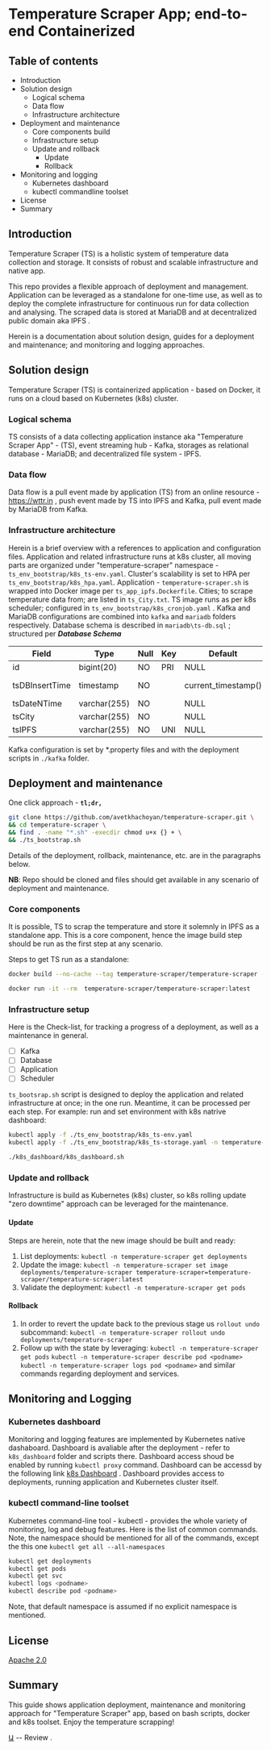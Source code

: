 # Temperature Scraper App; end-to-end Containerized

## Table of contents
- Introduction
- Solution design
    - Logical schema
    - Data flow
    - Infrastructure architecture
- Deployment and maintenance
    - Core components build
    - Infrastructure setup
    - Update and rollback
        - Update
        - Rollback
- Monitoring and logging
    - Kubernetes dashboard
    - kubectl commandline toolset
- License
- Summary

## Introduction
Temperature Scraper (TS) is a holistic system of temperature data collection and storage. It consists of robust and scalable infrastructure and native app.

This repo provides a flexible approach of deployment and management. Application can be leveraged as a standalone for one-time use, as well as to deploy the complete infrastructure for continuous run for data collection and analysing. The scraped data is stored at MariaDB and at decentralized public domain aka IPFS .

Herein is a documentation about solution design, guides for a deployment and maintenance; and monitoring and logging approaches.

## Solution design
Temperature Scraper (TS) is containerized application - based on Docker, it runs on a cloud based on Kubernetes (k8s) cluster.

### Logical schema
TS consists of a data collecting application instance aka \"Temperature Scraper App\" \- \(TS\), event streaming hub - Kafka, storages as relational database - MariaDB; and decentralized file system - IPFS. 

### Data flow
Data flow is a pull event made by application (TS) from an online resource - <https://wttr.in> , push event made by TS into IPFS and Kafka, pull event made by MariaDB from Kafka.

### Infrastructure architecture
Herein is a brief overview with a references to application and configuration files. 
Application and related infrastructure runs at k8s cluster, all moving parts are organized under "temperature-scraper" namespace - `ts_env_bootstrap/k8s_ts-env.yaml`. Cluster's scalability is set to HPA per `ts_env_bootstrap/k8s_hpa.yaml`. Application - `temperature-scraper.sh` is wrapped into Docker image per `ts_app_ipfs.Dockerfile`. Cities; to scrape temperature data from; are listed in `ts_City.txt`. TS image runs as per k8s scheduler; configured in `ts_env_bootstrap/k8s_cronjob.yaml` . Kafka and MariaDB configurations are combined into `kafka` and `mariadb` folders respectively. Database schema is described in `mariadb\ts-db.sql` ; structured per ***Database Schema***

| Field          | Type         | Null | Key | Default             | Extra                         |
|----------------|--------------|------|-----|---------------------|-------------------------------|
| id             | bigint(20)   | NO   | PRI | NULL                | auto_increment                |
| tsDBInsertTime | timestamp    | NO   |     | current_timestamp() | on update current_timestamp() |
| tsDateNTime    | varchar(255) | NO   |     | NULL                |                               |
| tsCity         | varchar(255) | NO   |     | NULL                |                               |
| tsIPFS         | varchar(255) | NO   | UNI | NULL                |                               |

Kafka configuration is set by *.property files and with the deployment scripts in `./kafka` folder.


## Deployment and maintenance
One click approach - **`tl;dr,`**
```bash
git clone https://github.com/avetkhachoyan/temperature-scraper.git \
&& cd temperature-scraper \
&& find . -name "*.sh" -execdir chmod u+x {} + \
&& ./ts_bootstrap.sh
```
Details of the deployment, rollback, maintenance, etc. are in the paragraphs below.

**NB**\: Repo should be cloned and files should get available in any scenario of deployment and maintenance.

### Core components
It is possible, TS to scrap the temperature and store it solemnly in IPFS as a standalone app. This is a core component, hence the image build step should be run as the first step at any scenario.

Steps to get TS run as a standalone:
```bash 
docker build --no-cache --tag temperature-scraper/temperature-scraper -f ./ts_env_bootstrap/ts_app_ipfs.Dockerfile .

docker run -it --rm  temperature-scraper/temperature-scraper:latest
``` 

### Infrastructure setup
Here is the Check-list, for tracking a progress of a deployment, as well as a maintenance in general.

- [ ] Kafka
- [ ] Database
- [ ] Application
- [ ] Scheduler

`ts_bootsrap.sh` script is designed to deploy the application and related infrastructure at once; in the one run. Meantime, it can be processed per each step. For example: run and set environment with k8s natrive dashboard:
```bash 
kubectl apply -f ./ts_env_bootstrap/k8s_ts-env.yaml
kubectl apply -f ./ts_env_bootstrap/k8s_ts-storage.yaml -n temperature-scraper

./k8s_dashboard/k8s_dashboard.sh
```

### Update and rollback
Infrastructure is build as Kubernetes (k8s) cluster, so k8s rolling update "zero downtime" approach can be leveraged for the maintenance.

#### Update
Steps are herein, note that the new image should be built and ready:

1. List deployments: 
`kubectl -n temperature-scraper get deployments`
2. Update the image: 
`kubectl -n temperature-scraper set image deployments/temperature-scraper temperature-scraper=temperature-scraper/temperature-scraper:latest`
3. Validate the deployment: 
`kubectl -n temperature-scraper get pods`

#### Rollback
1. In order to revert the update back to the previous stage us `rollout undo` subcommand:
`kubectl -n temperature-scraper rollout undo deployments/temperature-scraper` 
2. Follow up with the state by leveraging:
 `kubectl -n temperature-scraper get pods`
 `kubectl -n temperature-scraper describe pod <podname>`
 `kubectl -n temperature-scraper logs pod <podname>`
 and similar commands regarding deployment and services.

## Monitoring and Logging 
### Kubernetes dashboard
Monitoring and logging features are implemented by Kubernetes native dashaboard. Dashboard is avaliable after the deployment - refer to `k8s_dashboard` folder and scripts there.  Dashboard access shoud be enabled by running `kubectl proxy` command. Dashboard can be accessd by the following link [k8s Dashboard](http://localhost:8001/api/v1/namespaces/kubernetes-dashboard/services/https:kubernetes-dashboard:/proxy/) . Dashboard provides access to deployments, running application and Kubernetes cluster itself.

### kubectl command-line toolset
Kubernetes command-line tool - kubectl - provides the whole variety of monitoring, log and debug features. Here is the list of common commands. Note, the namespace should be mentioned for all of the commands, except the this one `kubectl get all --all-namespaces`
```bash
kubectl get deployments
kubectl get pods
kubectl get svc
kubectl logs <podname>
kubectl describe pod <podname>
```
Note, that default namespace is assumed if no explicit namespace is mentioned.

## License
[Apache 2.0](https://www.apache.org/licenses/LICENSE-2.0)

## Summary
This guide shows application deployment, maintenance and monitoring approach for "Temperature Scraper" app, based on bash scripts, docker and k8s toolset.
Enjoy the temperature scrapping!

[Ա](https://khachoyan.com) -- Review .
